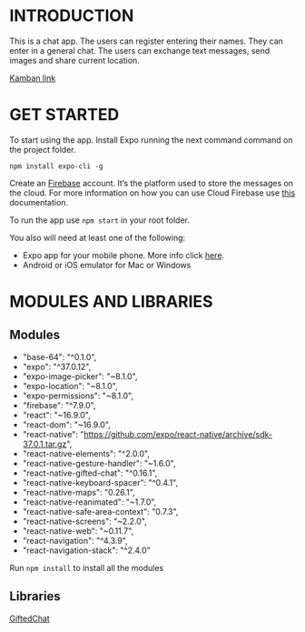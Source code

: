 # INTRODUCTION 

This is a chat app. The users can register entering their names. They can enter in a general chat. The users can exchange text messages, send images and share current location.

[Kamban link](https://trello.com/b/ge906gFP/chat-app)

# GET STARTED 

To start using the app. Install Expo running the next command command on the project folder. 

`npm install expo-cli -g`

Create an [Firebase](https://firebase.google.com/) account. It’s the platform used to store the messages on the cloud. For more information on how you can use Cloud Firebase use [this](https://firebase.google.com/docs) documentation.

To run the app use `npm start` in your root folder.

You also will need at least one of the following: 

* Expo app for your mobile phone. More info click [here](https://expo.io/).
* Android or iOS emulator for Mac or Windows 

# MODULES AND LIBRARIES

## Modules

* "base-64": "^0.1.0",
* "expo": "^37.0.12",
* "expo-image-picker": "~8.1.0",
* "expo-location": "~8.1.0",
* "expo-permissions": "~8.1.0",
* "firebase": "^7.9.0",
* "react": "~16.9.0",
* "react-dom": "~16.9.0",
* "react-native": "https://github.com/expo/react-native/archive/sdk-37.0.1.tar.gz",
* "react-native-elements": "^2.0.0",
* "react-native-gesture-handler": "~1.6.0",
* "react-native-gifted-chat": "^0.16.1",
* "react-native-keyboard-spacer": "^0.4.1",
* "react-native-maps": "0.26.1",
* "react-native-reanimated": "~1.7.0",
* "react-native-safe-area-context": "0.7.3",
* "react-native-screens": "~2.2.0",
* "react-native-web": "~0.11.7",
* "react-navigation": "^4.3.9",
* "react-navigation-stack": "^2.4.0"

Run `npm install` to install all the modules

## Libraries 
[GiftedChat](https://github.com/FaridSafi/react-native-gifted-chat)
 

